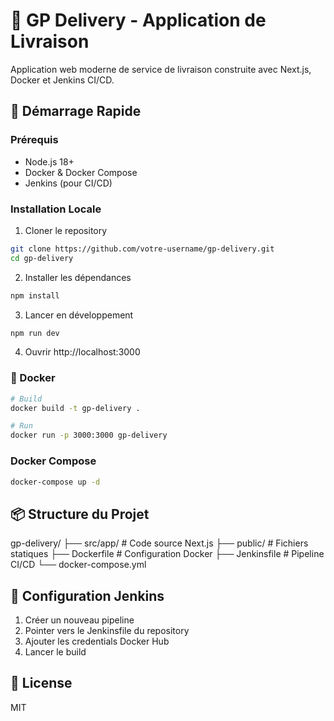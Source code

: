 # 🚚 GP Delivery - Application de Livraison

Application web moderne de service de livraison construite avec Next.js, Docker et Jenkins CI/CD.

## 🚀 Démarrage Rapide

### Prérequis
- Node.js 18+
- Docker & Docker Compose
- Jenkins (pour CI/CD)

### Installation Locale

1. Cloner le repository
```bash
git clone https://github.com/votre-username/gp-delivery.git
cd gp-delivery
```

2. Installer les dépendances
```bash
npm install
```

3. Lancer en développement
```bash
npm run dev
```

4. Ouvrir http://localhost:3000

### 🐳 Docker
```bash
# Build
docker build -t gp-delivery .

# Run
docker run -p 3000:3000 gp-delivery
```

### Docker Compose
```bash
docker-compose up -d
```

## 📦 Structure du Projet
gp-delivery/
├── src/app/          # Code source Next.js
├── public/           # Fichiers statiques
├── Dockerfile        # Configuration Docker
├── Jenkinsfile       # Pipeline CI/CD
└── docker-compose.yml

## 🔧 Configuration Jenkins

1. Créer un nouveau pipeline
2. Pointer vers le Jenkinsfile du repository
3. Ajouter les credentials Docker Hub
4. Lancer le build

## 📝 License

MIT